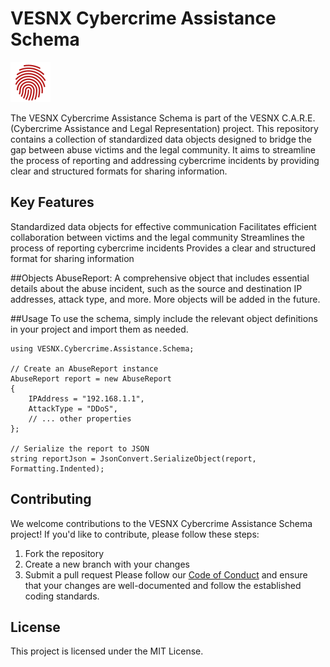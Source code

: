 # VESNX Cybercrime Assistance Schema
![Logo](https://github.com/vesnx/VESNX-Cybercrime-Assistance/blob/main/Doc/care-logo.png)

The VESNX Cybercrime Assistance Schema is part of the VESNX C.A.R.E. (Cybercrime Assistance and Legal Representation) project. This repository contains a collection of standardized data objects designed to bridge the gap between abuse victims and the legal community. It aims to streamline the process of reporting and addressing cybercrime incidents by providing clear and structured formats for sharing information.

## Key Features
Standardized data objects for effective communication
Facilitates efficient collaboration between victims and the legal community
Streamlines the process of reporting cybercrime incidents
Provides a clear and structured format for sharing information

##Objects
AbuseReport: A comprehensive object that includes essential details about the abuse incident, such as the source and destination IP addresses, attack type, and more.
More objects will be added in the future.

##Usage
To use the schema, simply include the relevant object definitions in your project and import them as needed.

````#c
using VESNX.Cybercrime.Assistance.Schema;

// Create an AbuseReport instance
AbuseReport report = new AbuseReport
{
    IPAddress = "192.168.1.1",
    AttackType = "DDoS",
    // ... other properties
};

// Serialize the report to JSON
string reportJson = JsonConvert.SerializeObject(report, Formatting.Indented);
````
## Contributing
We welcome contributions to the VESNX Cybercrime Assistance Schema project! If you'd like to contribute, please follow these steps:

1. Fork the repository
2. Create a new branch with your changes
3. Submit a pull request
Please follow our [Code of Conduct](codeofconduct.md) and ensure that your changes are well-documented and follow the established coding standards.

## License
This project is licensed under the MIT License.

